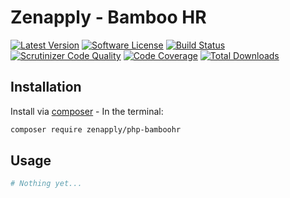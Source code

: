 # Zenapply - Bamboo HR
[![Latest Version](https://img.shields.io/github/release/zenapply/php-BambooHR.svg?style=flat-square)](https://github.com/zenapply/php-bamboohr/releases)
[![Software License](https://img.shields.io/badge/license-MIT-brightgreen.svg?style=flat-square)](LICENSE.md)
[![Build Status](https://travis-ci.org/zenapply/php-bamboohr.svg?branch=master)](https://travis-ci.org/zenapply/php-bamboohr)
[![Scrutinizer Code Quality](https://scrutinizer-ci.com/g/zenapply/php-bamboohr/badges/quality-score.png?b=master)](https://scrutinizer-ci.com/g/zenapply/php-bamboohr/?branch=master)
[![Code Coverage](https://scrutinizer-ci.com/g/zenapply/php-bamboohr/badges/coverage.png?b=master)](https://scrutinizer-ci.com/g/zenapply/php-bamboohr/?branch=master)
[![Total Downloads](https://img.shields.io/packagist/dt/zenapply/php-bamboohr.svg?style=flat-square)](https://packagist.org/packages/zenapply/php-bamboohr)


## Installation

Install via [composer](https://getcomposer.org/) - In the terminal:
```bash
composer require zenapply/php-bamboohr
```

## Usage
```php
# Nothing yet...
```

